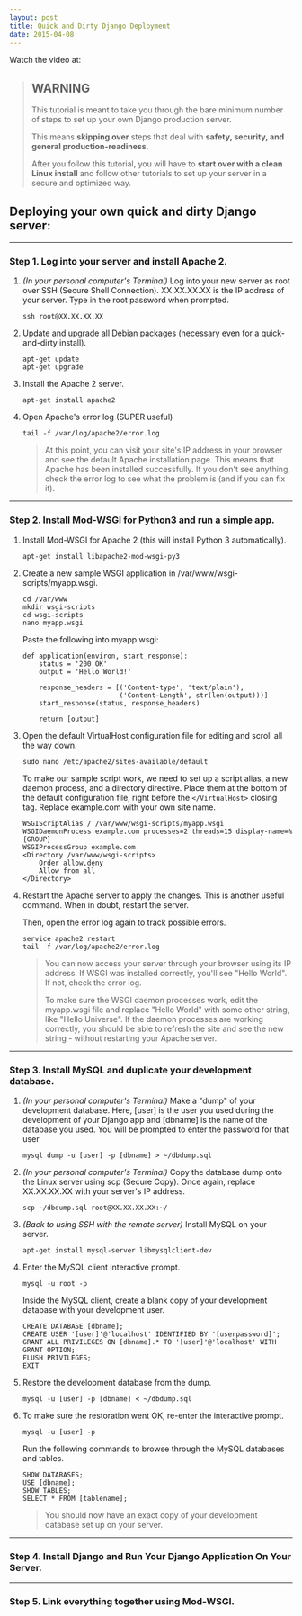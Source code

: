 ```yaml
---
layout: post
title: Quick and Dirty Django Deployment
date: 2015-04-08
---
```


Watch the video at:

> ## WARNING
> This tutorial is meant to take you through the bare minimum number of steps to set up your own Django production server.
>
> This means **skipping over** steps that deal with **safety, security, and general production-readiness**.
>
> After you follow this tutorial, you will have to **start over with a clean Linux install** and follow other tutorials to set up your server in a secure and optimized way.

## Deploying your own quick and dirty Django server:

---

### Step 1. Log into your server and install Apache 2.

1. *(In your personal computer's Terminal)* Log into your new server as root over SSH (Secure Shell Connection).
    XX.XX.XX.XX is the IP address of your server.
    Type in the root password when prompted.
    
    ```
    ssh root@XX.XX.XX.XX
    ```

1. Update and upgrade all Debian packages (necessary even for a quick-and-dirty install).
    
    ```
    apt-get update
    apt-get upgrade
    ```

1. Install the Apache 2 server.
    
    ```
    apt-get install apache2
    ```
  
1. Open Apache's error log (SUPER useful)
    
    ```
    tail -f /var/log/apache2/error.log
    ```

    > At this point, you can visit your site's IP address in your browser and see the
    > default Apache installation page. This means that Apache has been installed
    > successfully. If you don't see anything, check the error log to see what the
    > problem is (and if you can fix it).

---

### Step 2. Install Mod-WSGI for Python3 and run a simple app.

1. Install Mod-WSGI for Apache 2 (this will install Python 3 automatically).
    
    ```
    apt-get install libapache2-mod-wsgi-py3
    ```

1. Create a new sample WSGI application in /var/www/wsgi-scripts/myapp.wsgi.
    
    ```
    cd /var/www
    mkdir wsgi-scripts
    cd wsgi-scripts
    nano myapp.wsgi
    ```

    Paste the following into myapp.wsgi:

    ```
    def application(environ, start_response):
        status = '200 OK'
        output = 'Hello World!'
    
        response_headers = [('Content-type', 'text/plain'),
                            ('Content-Length', str(len(output)))]
        start_response(status, response_headers)
    
        return [output]
    ```

1. Open the default VirtualHost configuration file for editing and scroll all the way down.
    
    ```
    sudo nano /etc/apache2/sites-available/default
    ```

    To make our sample script work, we need to set up a script alias, a new daemon process, and a directory directive.
Place them at the bottom of the default configuration file, right before the ``</VirtualHost>`` closing tag.
Replace example.com with your own site name.
    
    ```
    WSGIScriptAlias / /var/www/wsgi-scripts/myapp.wsgi
    WSGIDaemonProcess example.com processes=2 threads=15 display-name=%{GROUP}
    WSGIProcessGroup example.com
    <Directory /var/www/wsgi-scripts>
        Order allow,deny
        Allow from all
    </Directory>
    ```

1. Restart the Apache server to apply the changes. This is another useful command. When in doubt, restart the server.
    
    Then, open the error log again to track possible errors.
    
    ```
    service apache2 restart
    tail -f /var/log/apache2/error.log
    ```

    > You can now access your server through your browser using its IP address.
    > If WSGI was installed correctly, you'll see "Hello World". If not, check the error log.
    > 
    > To make sure the WSGI daemon processes work, edit the myapp.wsgi file and replace "Hello World" with some other string, like "Hello Universe".
    > If the daemon processes are working correctly, you should be able to refresh the site and see the new string - without restarting your Apache server.

---

### Step 3. Install MySQL and duplicate your development database.

1. *(In your personal computer's Terminal)* Make a "dump" of your development database.
Here, [user] is the user you used during the development of your Django app and [dbname] is the name of the database you used.
You will be prompted to enter the password for that user

    ```
    mysql dump -u [user] -p [dbname] > ~/dbdump.sql

1. *(In your personal computer's Terminal)* Copy the database dump onto the Linux server using scp (Secure Copy).
Once again, replace XX.XX.XX.XX with your server's IP address.

    ```
    scp ~/dbdump.sql root@XX.XX.XX.XX:~/
    ```

1. *(Back to using SSH with the remote server)* Install MySQL on your server.

    ```
    apt-get install mysql-server libmysqlclient-dev
    ```

1. Enter the MySQL client interactive prompt.

    ```
    mysql -u root -p
    ```

    Inside the MySQL client, create a blank copy of your development database with your development user.
    
    ```
    CREATE DATABASE [dbname];
    CREATE USER '[user]'@'localhost' IDENTIFIED BY '[userpassword]';
    GRANT ALL PRIVILEGES ON [dbname].* TO '[user]'@'localhost' WITH GRANT OPTION;
    FLUSH PRIVILEGES;
    EXIT
    ```

1. Restore the development database from the dump.
    
    ```
    mysql -u [user] -p [dbname] < ~/dbdump.sql
    ```

1. To make sure the restoration went OK, re-enter the interactive prompt.
    
    ```
    mysql -u [user] -p
    ```
    
    Run the following commands to browse through the MySQL databases and tables.
    
    ```
    SHOW DATABASES;
    USE [dbname];
    SHOW TABLES;
    SELECT * FROM [tablename];
    ```
    
    > You should now have an exact copy of your development database set up on your server.

---
### Step 4. Install Django and Run Your Django Application On Your Server.


---
### Step 5. Link everything together using Mod-WSGI.




